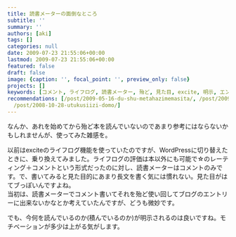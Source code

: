 ```yaml
---
title: 読書メーターの面倒なところ
subtitle: ''
summary: ''
authors: [aki]
tags: []
categories: null
date: 2009-07-23 21:55:06+00:00
lastmod: 2009-07-23 21:55:06+00:00
featured: false
draft: false
image: {caption: '', focal_point: '', preview_only: false}
projects: []
keywords: [コメント, ライフログ, 読書メーター, 殆ど, 見た目, excite, 明示, エントリー, モチベーション, 雑感]
recommendations: [/post/2009-05-16-du-shu-metahazimemasita/, /post/2009-05-02-hazimemasite-wordpress/,
  /post/2008-10-28-utukusiizi-domo/]
---
```

なんか、あれを始めてから殆ど本を読んでいないのであまり参考にはならないかもしれませんが、使ってみた雑感を。

以前はexciteのライフログ機能を使っていたのですが、WordPressに切り替えたときに、乗り換えてみました。ライフログの評価は本以外にも可能で☆のレーティング＋コメントという形式だったのに対し、読書メーターはコメントのみです。で、書いてみると見た目的にあまり長文を書く気には慣れない。見た目がはてブっぽいんですよね。  
当初は、読書メーターでコメント書いてそれを殆ど使い回してブログのエントリーに出来ないかなとか考えていたんですが、どうも微妙です。

でも、今何を読んでいるのか(積んでいるのか)が明示されるのは良いですね。モチベーションが多少は上がる気がします。


